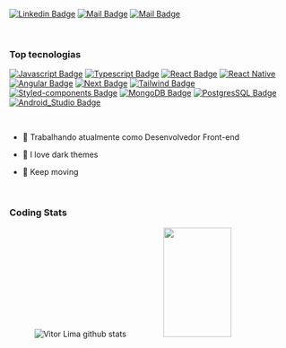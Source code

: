 [![Linkedin Badge](https://img.shields.io/badge/LinkedIn-0077B5?style=for-the-badge&logo=linkedin&logoColor=white)](https://www.linkedin.com/in/vitor-lima-591aa4146) [![Mail Badge](https://img.shields.io/badge/Instagram-E4405F?style=for-the-badge&logo=instagram&logoColor=white)](https://www.instagram.com/v_nasc.000x) [![Mail Badge](https://img.shields.io/badge/Gmail-D14836?style=for-the-badge&logo=gmail&logoColor=white)](mailto:vitornascimento923@gmail.com)

<br/>

### Top tecnologias

[![Javascript Badge](https://img.shields.io/badge/JavaScript-000?style=for-the-badge&logo=javascript&logoColor=F7DF1E)](#)
[![Typescript Badge](https://img.shields.io/badge/TypeScript-007ACC?style=for-the-badge&logo=typescript&logoColor=white)](#)
[![React Badge](https://img.shields.io/badge/React%20js-000?style=for-the-badge&logo=react&logoColor=61DAFB)](#)
[![React Native](https://img.shields.io/badge/React_Native-20232A?style=for-the-badge&logo=react&logoColor=61DAFB)](#) 
[![Angular Badge](https://img.shields.io/badge/Angular-DD0031?style=for-the-badge&logo=angular&logoColor=white)](#) 
[![Next Badge](https://img.shields.io/badge/next%20js-000000?style=for-the-badge&logo=nextdotjs&logoColor=white)](#) 
[![Tailwind Badge](https://img.shields.io/badge/Tailwind_CSS-38B2AC?style=for-the-badge&logo=tailwind-css&logoColor=white)](#)
[![Styled-components Badge](https://img.shields.io/badge/styled--components-DB7093?style=for-the-badge&logo=styled-components&logoColor=white)](#)
[![MongoDB Badge](https://img.shields.io/badge/MongoDB-4EA94B?style=for-the-badge&logo=mongodb&logoColor=white)](#)
[![PostgresSQL Badge](https://img.shields.io/badge/PostgreSQL-316192?style=for-the-badge&logo=postgresql&logoColor=white)](#)
[![Android_Studio Badge](https://img.shields.io/badge/Android_Studio-3DDC84?style=for-the-badge&logo=android-studio&logoColor=white)](#)

<br/>


- 🔭 Trabalhando atualmente como Desenvolvedor Front-end
- 🖤 I love dark themes
- 🦈 Keep moving

  <br/>



### Coding Stats

<div  align="center">
  <img width="50%" height="195px" src="https://github-readme-stats.vercel.app/api?username=vitorl1maa&show_icons=true&count_private=true&hide_border=true&title_color=fff&icon_color=fff&text_color=c9d1d9&bg_color=0d1117" alt="Vitor Lima github stats" /> 
  <img width="49%" height="195px" src="https://github-readme-stats.vercel.app/api/top-langs/?username=vitorl1maa&layout=compact&hide_border=true&title_color=fff&text_color=fff9&bg_color=0d1117" />

<div style="display: inline_block"></br>

<!-- ![Snake animation](https://github.com/vitorl1maa/vitorl1maa/blob/output/github-contribution-grid-snake.svg)

</div>



